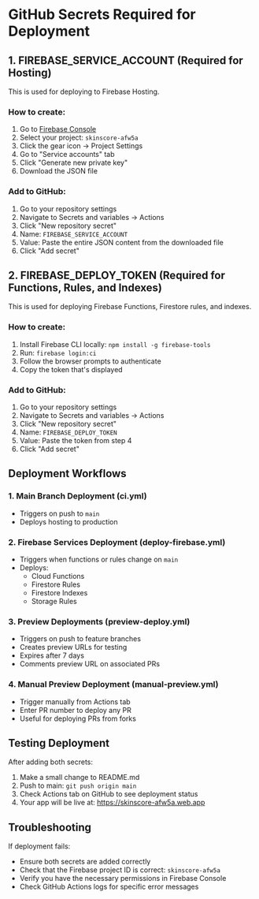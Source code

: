 # GitHub Secrets Required for Deployment

## 1. FIREBASE_SERVICE_ACCOUNT (Required for Hosting)

This is used for deploying to Firebase Hosting.

### How to create:
1. Go to [Firebase Console](https://console.firebase.google.com)
2. Select your project: `skinscore-afw5a`
3. Click the gear icon → Project Settings
4. Go to "Service accounts" tab
5. Click "Generate new private key"
6. Download the JSON file

### Add to GitHub:
1. Go to your repository settings
2. Navigate to Secrets and variables → Actions
3. Click "New repository secret"
4. Name: `FIREBASE_SERVICE_ACCOUNT`
5. Value: Paste the entire JSON content from the downloaded file
6. Click "Add secret"

## 2. FIREBASE_DEPLOY_TOKEN (Required for Functions, Rules, and Indexes)

This is used for deploying Firebase Functions, Firestore rules, and indexes.

### How to create:
1. Install Firebase CLI locally: `npm install -g firebase-tools`
2. Run: `firebase login:ci`
3. Follow the browser prompts to authenticate
4. Copy the token that's displayed

### Add to GitHub:
1. Go to your repository settings
2. Navigate to Secrets and variables → Actions
3. Click "New repository secret"
4. Name: `FIREBASE_DEPLOY_TOKEN`
5. Value: Paste the token from step 4
6. Click "Add secret"

## Deployment Workflows

### 1. Main Branch Deployment (ci.yml)
- Triggers on push to `main`
- Deploys hosting to production

### 2. Firebase Services Deployment (deploy-firebase.yml)
- Triggers when functions or rules change on `main`
- Deploys:
  - Cloud Functions
  - Firestore Rules
  - Firestore Indexes
  - Storage Rules

### 3. Preview Deployments (preview-deploy.yml)
- Triggers on push to feature branches
- Creates preview URLs for testing
- Expires after 7 days
- Comments preview URL on associated PRs

### 4. Manual Preview Deployment (manual-preview.yml)
- Trigger manually from Actions tab
- Enter PR number to deploy any PR
- Useful for deploying PRs from forks

## Testing Deployment

After adding both secrets:

1. Make a small change to README.md
2. Push to main: `git push origin main`
3. Check Actions tab on GitHub to see deployment status
4. Your app will be live at: https://skinscore-afw5a.web.app

## Troubleshooting

If deployment fails:
- Ensure both secrets are added correctly
- Check that the Firebase project ID is correct: `skinscore-afw5a`
- Verify you have the necessary permissions in Firebase Console
- Check GitHub Actions logs for specific error messages